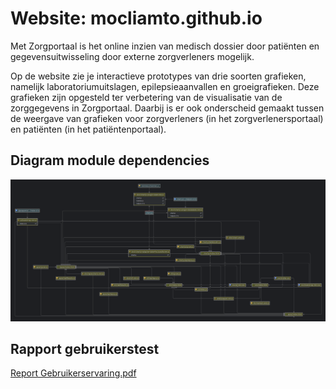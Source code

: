 # Website: mocliamto.github.io

Met Zorgportaal is het online inzien van medisch dossier door patiënten en gegevensuitwisseling door externe zorgverleners mogelijk.

Op de website zie je interactieve prototypes van drie soorten grafieken, namelijk laboratoriumuitslagen, epilepsieaanvallen en groeigrafieken. Deze grafieken zijn opgesteld ter verbetering van de visualisatie van de zorggegevens in Zorgportaal. Daarbij is er ook onderscheid gemaakt tussen de weergave van grafieken voor zorgverleners (in het zorgverlenersportaal) en patiënten (in het patiëntenportaal).

## Diagram module dependencies
![diagram.png](src%2Fassets%2Fimg%2Fdiagram.png)

## Rapport gebruikerstest
[Report Gebruikerservaring.pdf](src%2Fassets%2Ffile%2FReport%20Gebruikerservaring.pdf)

